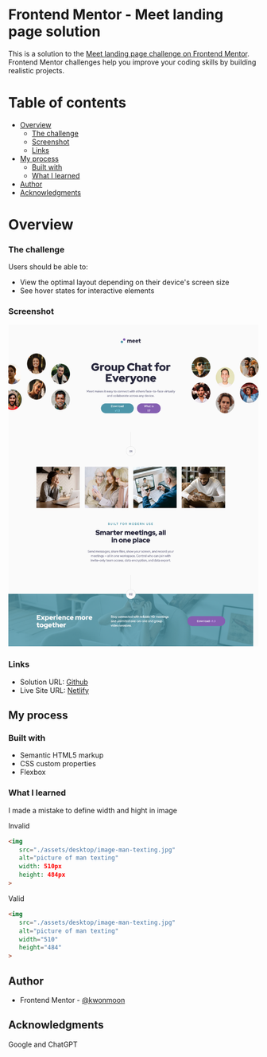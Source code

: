 # Frontend Mentor - Meet landing page solution

This is a solution to the [Meet landing page challenge on Frontend Mentor](https://www.frontendmentor.io/challenges/meet-landing-page-rbTDS6OUR). Frontend Mentor challenges help you improve your coding skills by building realistic projects. 

# Table of contents

- [Overview](#overview)
  - [The challenge](#the-challenge)
  - [Screenshot](#screenshot)
  - [Links](#links)
- [My process](#my-process)
  - [Built with](#built-with)
  - [What I learned](#what-i-learned)
- [Author](#author)
- [Acknowledgments](#acknowledgments)

# Overview

### The challenge

Users should be able to:

- View the optimal layout depending on their device's screen size
- See hover states for interactive elements

### Screenshot

![](./screenshot.png)

### Links

- Solution URL: [Github](https://github.com/kwonmoon/meet-landing-page)
- Live Site URL: [Netlify](https://???.netlify.app/)

## My process

### Built with

- Semantic HTML5 markup
- CSS custom properties
- Flexbox


### What I learned

I made a mistake to define width and hight in image

Invalid
```html
<img
   src="./assets/desktop/image-man-texting.jpg"
   alt="picture of man texting"
   width: 510px
   height: 484px
>
```

Valid
```html
<img
   src="./assets/desktop/image-man-texting.jpg"
   alt="picture of man texting"
   width="510"
   height="484"
>
```

## Author

- Frontend Mentor - [@kwonmoon](https://www.frontendmentor.io/profile/kwonmoon)

## Acknowledgments

Google and ChatGPT